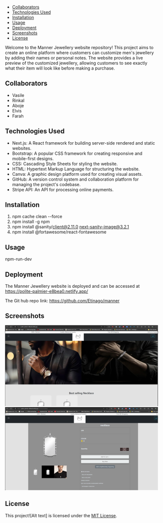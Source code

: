 <!-- TOC -->

- [Collaborators](#collaborators)
- [Technologies Used](#technologies-used)
- [Installation](#installation)
- [Usage](#usage)
- [Deployment](#deployment)
- [Screenshots](#screenshots)
- [License](#license)

<!-- /TOC -->

Welcome to the Manner Jewellery website repository! This project aims to create an online platform where customers can customize men's jewellery by adding their names or personal notes. The website provides a live preview of the customized jewellery, allowing customers to see exactly what their item will look like before making a purchase.

## Collaborators

- Vasile
- Rinkal
- Aboje
- Elvis
- Farah

## Technologies Used

- Next.js: A React framework for building server-side rendered and static websites.
- Bootstrap: A popular CSS framework for creating responsive and mobile-first designs.
- CSS: Cascading Style Sheets for styling the website.
- HTML: Hypertext Markup Language for structuring the website.
- Canva: A graphic design platform used for creating visual assets.
- GitHub: A version control system and collaboration platform for managing the project's codebase.
- Stripe API: An API for processing online payments.

## Installation

1. npm cache clean --force
2. npm install -g npm
3. npm install @sanity/client@2.11.0 next-sanity-image@3.2.1
4. npm install @fortawesome/react-fontawesome

## Usage

npm-run-dev

## Deployment

The Manner Jewellery website is deployed and can be accessed at https://polite-palmier-e8bea0.netlify.app/

The Git hub repo link: https://github.com/Etinago/manner

## Screenshots

![alt text](<./public/image%20(1).png>)
![alt text](<./public/image%20(2).png>)

## License

This project![Alt text] is licensed under the [MIT License](LICENSE).
